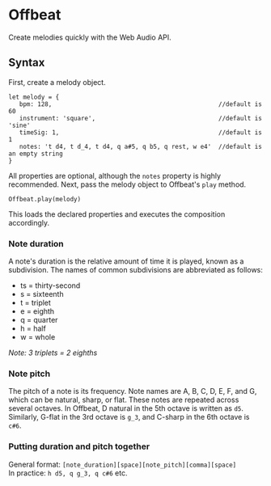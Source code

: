 # Offbeat
Create melodies quickly with the Web Audio API.

## Syntax
First, create a melody object.
~~~
let melody = {  
   bpm: 128,                                              //default is 60
   instrument: 'square',                                  //default is 'sine'
   timeSig: 1,                                            //default is 1
   notes: 't d4, t d_4, t d4, q a#5, q b5, q rest, w e4'  //default is an empty string
}
~~~
All properties are optional, although the `notes` property is highly recommended.
Next, pass the melody object to Offbeat's `play` method.
~~~
Offbeat.play(melody)
~~~
This loads the declared properties and executes the composition accordingly.

### Note duration
A note's duration is the relative amount of time it is played, known as a subdivision. 
The names of common subdivisions are abbreviated as follows:

* ts = thirty-second  
* s = sixteenth  
* t = triplet  
* e = eighth  
* q = quarter  
* h = half  
* w = whole

_Note: 3 triplets = 2 eighths_

### Note pitch
The pitch of a note is its frequency. Note names are A, B, C, D, E, F, and G, which can be natural, sharp, or flat. 
These notes are repeated across several octaves. In Offbeat, D natural in the 5th octave is written as `d5`. Similarly,
G-flat in the 3rd octave is `g_3`, and C-sharp in the 6th octave is `c#6`.

### Putting duration and pitch together
General format: `[note_duration][space][note_pitch][comma][space]`   
In practice: `h d5, q g_3, q c#6` etc. 

